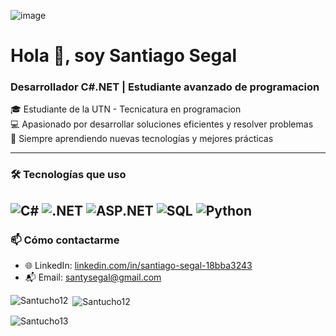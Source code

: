 ![image](https://github.com/user-attachments/assets/71233870-b529-4e28-86f0-eaa940c4890a)


<h1 >Hola 👋, soy Santiago Segal</h1>
<h3 ">Desarrollador C#.NET | Estudiante avanzado de programacion</h3>

<p >🎓 Estudiante de la UTN - Tecnicatura en programacion<br>
💻 Apasionado por desarrollar soluciones eficientes y resolver problemas<br>
🚀 Siempre aprendiendo nuevas tecnologías y mejores prácticas</p>

---

### 🛠️ Tecnologías que uso
![C#](https://img.shields.io/badge/-C%23-239120?style=flat&logo=c-sharp&logoColor=white)
![.NET](https://img.shields.io/badge/-.NET-512BD4?style=flat&logo=dotnet&logoColor=white)
![ASP.NET](https://img.shields.io/badge/-ASP.NET-512BD4?style=flat&logo=dotnet&logoColor=white)
![SQL](https://img.shields.io/badge/-SQL-4479A1?style=flat&logo=postgresql&logoColor=white)
![Python](https://img.shields.io/badge/-Python-3776AB?style=flat&logo=python&logoColor=white)
---

### 📫 Cómo contactarme

- 🌐 LinkedIn: [linkedin.com/in/santiago-segal-18bba3243](https://linkedin.com/in/santiago-segal-18bba3243)
- 📬 Email: santysegal@gmail.com

<p><img align="left" src="https://github-readme-stats.vercel.app/api/top-langs?username=Santucho12&theme=dark&show_icons=true&locale=en&layout=compact" alt="Santucho12" /></p>

<p>&nbsp;<img align="center" src="https://github-readme-stats.vercel.app/api?username=Santucho12&theme=dark&show_icons=true&locale=en" alt="Santucho12" /></p>

<p><img align="center" src="https://github-readme-streak-stats.herokuapp.com/?user=Santucho12&theme=dark" alt="Santucho13" /></p>
